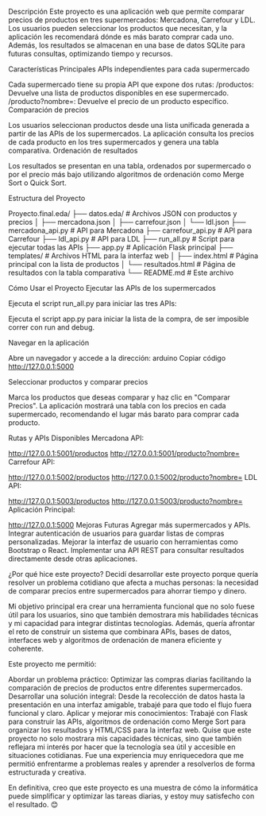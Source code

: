 Descripción
Este proyecto es una aplicación web que permite comparar precios de productos en tres supermercados: Mercadona, Carrefour y LDL. Los usuarios pueden seleccionar los productos que necesitan, y la aplicación les recomendará dónde es más barato comprar cada uno. Además, los resultados se almacenan en una base de datos SQLite para futuras consultas, optimizando tiempo y recursos.

Características Principales
APIs independientes para cada supermercado

Cada supermercado tiene su propia API que expone dos rutas:
/productos: Devuelve una lista de productos disponibles en ese supermercado.
/producto?nombre=<nombre>: Devuelve el precio de un producto específico.
Comparación de precios

Los usuarios seleccionan productos desde una lista unificada generada a partir de las APIs de los supermercados.
La aplicación consulta los precios de cada producto en los tres supermercados y genera una tabla comparativa.
Ordenación de resultados

Los resultados se presentan en una tabla, ordenados por supermercado o por el precio más bajo utilizando algoritmos de ordenación como Merge Sort o Quick Sort.

Estructura del Proyecto

Proyecto.final.eda/
├── datos.eda/                   # Archivos JSON con productos y precios
│   ├── mercadona.json
│   ├── carrefour.json
│   └── ldl.json
├── mercadona_api.py             # API para Mercadona
├── carrefour_api.py             # API para Carrefour
├── ldl_api.py                   # API para LDL
├── run_all.py                   # Script para ejecutar todas las APIs
├── app.py                       # Aplicación Flask principal
├── templates/                   # Archivos HTML para la interfaz web
│   ├── index.html               # Página principal con la lista de productos
│   └── resultados.html          # Página de resultados con la tabla comparativa
└── README.md                    # Este archivo

Cómo Usar el Proyecto
Ejecutar las APIs de los supermercados

Ejecuta el script run_all.py para iniciar las tres APIs:

Ejecuta el script app.py para iniciar la lista de la compra, de ser imposible correr con run and debug.

Navegar en la aplicación

Abre un navegador y accede a la dirección:
arduino
Copiar código
http://127.0.0.1:5000

Seleccionar productos y comparar precios

Marca los productos que deseas comparar y haz clic en "Comparar Precios".
La aplicación mostrará una tabla con los precios en cada supermercado, recomendando el lugar más barato para comprar cada producto.

Rutas y APIs Disponibles
Mercadona API:

http://127.0.0.1:5001/productos
http://127.0.0.1:5001/producto?nombre=<nombre>
Carrefour API:

http://127.0.0.1:5002/productos
http://127.0.0.1:5002/producto?nombre=<nombre>
LDL API:

http://127.0.0.1:5003/productos
http://127.0.0.1:5003/producto?nombre=<nombre>
Aplicación Principal:

http://127.0.0.1:5000
Mejoras Futuras
Agregar más supermercados y APIs.
Integrar autenticación de usuarios para guardar listas de compras personalizadas.
Mejorar la interfaz de usuario con herramientas como Bootstrap o React.
Implementar una API REST para consultar resultados directamente desde otras aplicaciones.


¿Por qué hice este proyecto?
Decidí desarrollar este proyecto porque quería resolver un problema cotidiano que afecta a muchas personas: la necesidad de comparar precios entre supermercados para ahorrar tiempo y dinero.

Mi objetivo principal era crear una herramienta funcional que no solo fuese útil para los usuarios, sino que también demostrara mis habilidades técnicas y mi capacidad para integrar distintas tecnologías. Además, quería afrontar el reto de construir un sistema que combinara APIs, bases de datos, interfaces web y algoritmos de ordenación de manera eficiente y coherente.

Este proyecto me permitió:

Abordar un problema práctico: Optimizar las compras diarias facilitando la comparación de precios de productos entre diferentes supermercados.
Desarrollar una solución integral: Desde la recolección de datos hasta la presentación en una interfaz amigable, trabajé para que todo el flujo fuera funcional y claro.
Aplicar y mejorar mis conocimientos: Trabajé con Flask para construir las APIs, algoritmos de ordenación como Merge Sort para organizar los resultados y HTML/CSS para la interfaz web.
Quise que este proyecto no solo mostrara mis capacidades técnicas, sino que también reflejara mi interés por hacer que la tecnología sea útil y accesible en situaciones cotidianas. Fue una experiencia muy enriquecedora que me permitió enfrentarme a problemas reales y aprender a resolverlos de forma estructurada y creativa.

En definitiva, creo que este proyecto es una muestra de cómo la informática puede simplificar y optimizar las tareas diarias, y estoy muy satisfecho con el resultado. 😊
